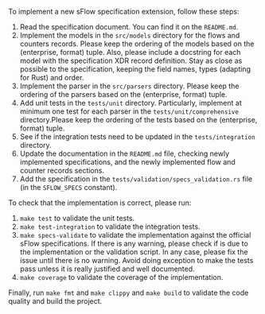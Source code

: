 To implement a new sFlow specification extension, follow these steps:

1. Read the specification document. You can find it on the `README.md`.
2. Implement the models in the `src/models` directory for the flows and counters records. Please keep the ordering of the models based on the (enterprise, format) tuple. Also, please include a docstring for each model with the specification XDR record definition. Stay as close as possible to the specification, keeping the field names, types (adapting for Rust) and order.
3. Implement the parser in the `src/parsers` directory. Please keep the ordering of the parsers based on the (enterprise, format) tuple.
4. Add unit tests in the `tests/unit` directory. Particularly, implement at minimum one test for each parser in the `tests/unit/comprehensive` directory.Please keep the ordering of the tests based on the (enterprise, format) tuple.
5. See if the integration tests need to be updated in the `tests/integration` directory.
6. Update the documentation in the `README.md` file, checking newly implemented specifications, and the newly implemented flow and counter records sections.
7. Add the specification in the `tests/validation/specs_validation.rs` file (in the `SFLOW_SPECS` constant).

To check that the implementation is correct, please run:

1. `make test` to validate the unit tests.
2. `make test-integration` to validate the integration tests.
3. `make specs-validate` to validate the implementation against the official sFlow specifications. If there is any warning, please check if is due to the implementation or the validation script. In any case, please fix the issue until there is no warning. Avoid doing exception to make the tests pass unless it is really justified and well documented.
4. `make coverage` to validate the coverage of the implementation.

Finally, run `make fmt` and `make clippy` and `make build` to validate the code quality and build the project.
